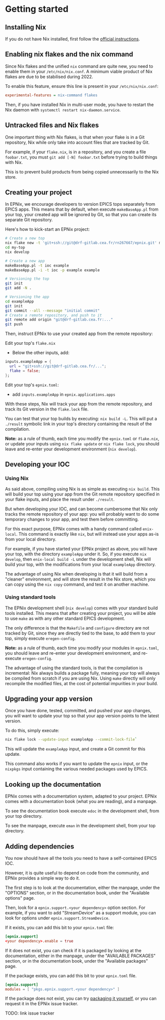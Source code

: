 # Getting started

## Installing Nix

If you do not have Nix installed, first follow the [official
instructions][install-nix].

[install-nix]: <https://nixos.org/download.html#nix-quick-install>

## Enabling nix flakes and the nix command

Since Nix flakes and the unified `nix` command are quite new, you need to
enable them in your `/etc/nix/nix.conf`. A minimum viable product of Nix flakes
are due to be stabilised during 2022.

To enable this feature, ensure this line is present in your
`/etc/nix/nix.conf`:

```ini
experimental-features = nix-command flakes
```

Then, if you have installed Nix in multi-user mode, you have to restart the Nix
daemon with `systemctl restart nix-daemon.service`.

## Untracked files and Nix flakes

One important thing with Nix flakes, is that when your flake is in a Git
repository, Nix while only take into account files that are tracked by Git.

For example, if your `flake.nix`, is in a repository, and you create a file
`foobar.txt`, you must `git add [-N] foobar.txt` before trying to build things
with Nix.

This is to prevent build products from being copied unnecessarily to the Nix
store.

## Creating your project

In EPNix, we encourage developers to version EPICS tops separately from EPICS
apps. This means that by default, when execute `makeBaseApp.pl` from your top,
your created app will be ignored by Git, so that you can create its separate
Git repository.

Here's how to kick-start an EPNix project:

```sh
# Create a new top
nix flake new -t 'git+ssh://git@drf-gitlab.cea.fr/rn267667/epnix.git' my-top
cd my-top
nix develop

# Create a new app
makeBaseApp.pl -t ioc example
makeBaseApp.pl -i -t ioc -p example example

# Versioning the top
git init
git add -N .

# Versioning the app
cd exampleApp
git init
git commit --all --message "initial commit"
# Create a remote repository, and push to it
git remote add origin "git@drf-gitlab.cea.fr:..."
git push
```

Then, instruct EPNix to use your created app from the remote repository:

Edit your top's `flake.nix`

- Below the other inputs, add:

```nix
inputs.exampleApp = {
  url = "git+ssh://git@drf-gitlab.cea.fr/...";
  flake = false;
};
```

Edit your top's `epnix.toml`:

- add `inputs.exampleApp` in `epnix.applications.apps`

With these steps, Nix will track your app from the remote repository, and track
its Git version in the `flake.lock` file.

You can test that your top builds by executing: `nix build -L`. This will put
a `./result` symbolic link in your top's directory containing the result of the
compilation.

**Note:** as a rule of thumb, each time you modify the `epnix.toml` or
`flake.nix`, or update your inputs using `nix flake update` or `nix flake
lock`, you should leave and re-enter your development environment (`nix
develop`).

## Developing your IOC

### Using Nix

As said above, compiling using Nix is as simple as executing `nix build`. This
will build your top using your app from the Git remote repository specified in
your flake inputs, and place the result under `./result`.

But when developing your IOC, and can become cumbersome that Nix only tracks
the remote repository of your app: you will probably want to do some temporary
changes to your app, and test them before committing.

For this exact purpose, EPNix comes with a handy command called `enix-local`.
This command is exactly like `nix`, but will instead use your apps as-is from
your local directory.

For example, if you have started your EPNix project as above, you will have
your top, with the directory `exampleApp` under it. So, if you execute `nix
develop`, then `enix-local build -L` under the development shell, Nix will
build your top, with the modifications from your local `exampleApp` directory.

The advantage of using Nix when developing is that it will build from
a "cleaner" environment, and will store the result in the Nix store, which you
can copy using the `nix copy` command, and test it on another machine.

### Using standard tools

The EPNix development shell (`nix develop`) comes with your standard build
tools installed. This means that after creating your project, you will be able
to use `make` as with any other standard EPICS development.

The only difference is that the `Makefile` and `configure` directory are not
tracked by Git, since they are directly tied to the base, to add them to your
top, simply execute `eregen-config`.

**Note:** as a rule of thumb, each time you modify your modules in
`epnix.toml`, you should leave and re-enter your development environment, and
re-execute `eregen-config`.

The advantage of using the standard tools, is that the compilation is
incremental: Nix always builds a package fully, meaning your top will always be
compiled from scratch if you are using Nix. Using `make` directly will only
recompile the modified files, at the cost of potential impurities in your
build.

## Upgrading your app version

Once you have done, tested, committed, and pushed your app changes, you will
want to update your top so that your app version points to the latest version.

To do this, simply execute:

```bash
nix flake lock --update-input exampleApp --commit-lock-file`
```

This will update the `exampleApp` input, and create a Git commit for this
update.

This command also works if you want to update the `epnix` input, or the
`nixpkgs` input containing the various needed packages used by EPICS.

## Looking up the documentation

EPNix comes with a documentation system, adapted to your project. EPNix comes
with a documentation book (what you are reading), and a manpage.

To see the documentation book execute `edoc` in the development shell, from
your top directory.

To see the manpage, execute `eman` in the development shell, from your top
directory.

## Adding dependencies

You now should have all the tools you need to have a self-contained EPICS IOC.

However, it is quite useful to depend on code from the community, and EPNix
provides a simple way to do it.

The first step is to look at the documentation, either the manpage, under the
"OPTIONS" section, or in the documentation book, under the "Available options"
page.

Then, look for a `epnix.support.<your dependency>` option section. For example,
if you want to add "StreamDevice" as a support module, you can look for options
under `epnix.support.StreamDevice`.

If it exists, you can add this bit to your `epnix.toml` file:

```toml
[epnix.support]
<your dependency>.enable = true
```

If it does not exist, you can check if it is packaged by looking at the
documentation, either in the manpage, under the "AVAILABLE PACKAGES" section,
or in the documentation book, under the "Available packages" page.

If the package exists, you can add this bit to your `epnix.toml` file.

```toml
[epnix.support]
modules = [ "pkgs.epnix.support.<your dependency>" ]
```

If the package does not exist, you can try [packaging it
yourself](./developer-guide/packaging.md), or you can request it in the EPNix
issue tracker.

TODO: link issue tracker
